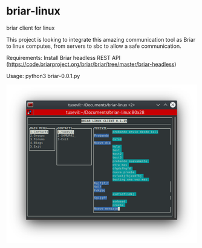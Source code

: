 # briar-linux
briar client for linux

This project is looking to integrate this amazing communication tool as Briar to linux computes, from servers to sbc to allow a safe communication.

Requirements:
Install Briar headless REST API (https://code.briarproject.org/briar/briar/tree/master/briar-headless)

Usage:
python3 briar-0.0.1.py

![Screenshot](https://github.com/tuxevil/briar-linux/blob/master/Screenshot_20200423_113056.png)
